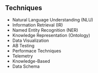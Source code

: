 
## Techniques

- Natural Language Understanding (NLU)
- Information Retrieval (IR)
- Named Entity Recognition (NER)
- Knowledge Representation (Ontology)
- Data Visualization
- AB Testing
- Performace Techniques
- Telemetry
- Knowledge-Based
- Data Schema
